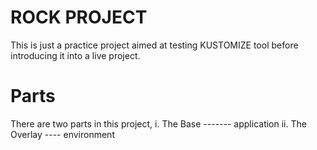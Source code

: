 # ROCK PROJECT
This is just a practice project aimed at testing KUSTOMIZE tool before introducing it into a live project.

# Parts
There are two parts in this project,
   i. The Base  ------- application
   ii. The Overlay ---- environment